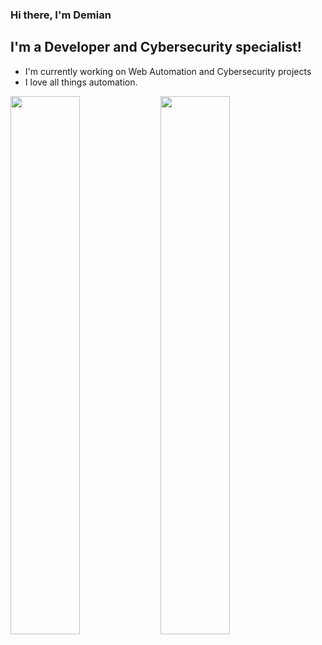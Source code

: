 ### Hi there, I'm Demian 

## I'm a Developer and Cybersecurity specialist!
- I'm currently working on Web Automation and Cybersecurity projects
- I love all things automation.

<!-- ### Connect with me: 

[<img align="left" alt="Demian Jennings" width="22px" src="https://avatars.githubusercontent.com/u/31359815?s=400&u=180a366646dabac4f3bdb517bc149b53e98f76e3&v=4"/>]



<br />

### Languages and Tools -->


<!-- 
[linkedin]: https://www.linkedin.com/in/demian-jennings-901734212/ -->

<img align="left" width="47%" src="https://github-readme-stats.vercel.app/api?username=jenningsautomation&show_icons=true&theme=radical"/>

<img align="left" width="47%" src="https://github-readme-stats.vercel.app/api/pin/?username=anuraghazra&repo=github-readme-stats&show_icons=true&theme=radical"/>

<!-- ![Demian's GitHub stats](https://github-readme-stats.vercel.app/api?username=jenningsautomation&show_icons=true&theme=radical)

[![Top Langs](https://github-readme-stats.vercel.app/api/top-langs/?username=jenningsautomation&layout=compact)](https://github.com/jenningsautomation/github-readme-stats) -->

<!-- <a href="https://github.com/anuraghazra/github-readme-stats">
  <img align="center" src="https://github-readme-stats.vercel.app/api/pin/?username=anuraghazra&repo=github-readme-stats" />
</a>
<a href="https://github.com/anuraghazra/convoychat">
  <img align="center" src="https://github-readme-stats.vercel.app/api/pin/?username=anuraghazra&repo=convoychat" />
</a> -->